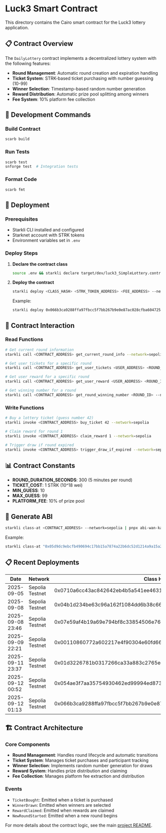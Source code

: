 # Luck3 Smart Contract

This directory contains the Cairo smart contract for the Luck3 lottery application.

## 📋 Contract Overview

The `DailyLottery` contract implements a decentralized lottery system with the following features:

- **Round Management**: Automatic round creation and expiration handling
- **Ticket System**: STRK-based ticket purchasing with number guessing (10-99)
- **Winner Selection**: Timestamp-based random number generation
- **Reward Distribution**: Automatic prize pool splitting among winners
- **Fee System**: 10% platform fee collection

## 🔧 Development Commands

### Build Contract

```bash
scarb build
```

### Run Tests

```bash
scarb test
snforge test  # Integration tests
```

### Format Code

```bash
scarb fmt
```

## 🚀 Deployment

### Prerequisites

- Starkli CLI installed and configured
- Starknet account with STRK tokens
- Environment variables set in `.env`

### Deploy Steps

1. **Declare the contract class**

   ```bash
   source .env && starkli declare target/dev/luck3_SimpleLottery.contract_class.json --network=sepolia
   ```

2. **Deploy the contract**

   ```bash
   starkli deploy <CLASS_HASH> <STRK_TOKEN_ADDRESS> <FEE_ADDRESS> --network=sepolia
   ```

   Example:

   ```bash
   starkli deploy 0x066b3ca9288ffa97fbcc5f7bb267b9e0e87ac028cfba60472547391e3de4a6cc 0x05B46E1237b1Ad38293e3E962cb922Cdf8CD29011D22EeAFb7A5f367363a6De0 0x04718f5a0Fc34cC1AF16A1cdee98fFB20C31f5cD61D6Ab07201858f4287c938D 0x05B46E1237b1Ad38293e3E962cb922Cdf8CD29011D22EeAFb7A5f367363a6De0 --network=sepolia
   ```

## 🔗 Contract Interaction

### Read Functions

```bash
# Get current round information
starkli call <CONTRACT_ADDRESS> get_current_round_info --network=sepolia

# Get user tickets for a specific round
starkli call <CONTRACT_ADDRESS> get_user_tickets <USER_ADDRESS> <ROUND_ID> --network=sepolia

# Get user reward for a specific round
starkli call <CONTRACT_ADDRESS> get_user_reward <USER_ADDRESS> <ROUND_ID> --network=sepolia

# Get winning number for a round
starkli call <CONTRACT_ADDRESS> get_round_winning_number <ROUND_ID> --network=sepolia
```

### Write Functions

```bash
# Buy a lottery ticket (guess number 42)
starkli invoke <CONTRACT_ADDRESS> buy_ticket 42 --network=sepolia

# Claim reward for round 1
starkli invoke <CONTRACT_ADDRESS> claim_reward 1 --network=sepolia

# Trigger draw if round expired
starkli invoke <CONTRACT_ADDRESS> trigger_draw_if_expired --network=sepolia
```

## 📊 Contract Constants

- **ROUND_DURATION_SECONDS**: 300 (5 minutes per round)
- **TICKET_COST**: 1 STRK (10^18 wei)
- **MIN_GUESS**: 10
- **MAX_GUESS**: 99
- **PLATFORM_FEE**: 10% of prize pool

## 🔧 Generate ABI

```bash
starkli class-at <CONTRACT_ADDRESS> --network=sepolia | pnpx abi-wan-kanabi --input /dev/stdin --output abi.ts
```

Example:

```bash
starkli class-at "0x05d9dc9ebcfb490694c17bb15a7874a22b6dc52d1214a9a15a2747d01a07b6d9" --network=sepolia | pnpx abi-wan-kanabi --input /dev/stdin --output abi.ts
```

## 📋 Recent Deployments

| Date             | Network         | Class Hash                                                         | Contract Address                                                   |
| ---------------- | --------------- | ------------------------------------------------------------------ | ------------------------------------------------------------------ |
| 2025-09-05       | Sepolia Testnet | 0x0710a6cc43ac842642eb4b5a541ee4631b53259460364366868b35dc07744810 | 0x061bfe2f84e7c8c5c1b35bd8aa6e1135b5a0554f1aedf051e222c1bf3548e321 |
| 2025-09-08       | Sepolia Testnet | 0x04b1d234be63c96a162f1084dd6b38c6684fa437bd6845cfacbca27da73c1e57 | 0x049a6282c3337ca1f3c425acfd57c4c7cc90b85c942945746b73871538587720 |
| 2025-09-08 23:46 | Sepolia Testnet | 0x07e59af4b19a69e794bf8c33854506e76b3ae5e5ff4b6f1a142d174b0c49673e | 0x01c3a075f5a914672e428e1be3f61ef32e3cc530e53b848547ce4c6971eacc11 |
| 2025-09-09 22:21 | Sepolia Testnet | 0x00110860772a602217e4f90304e60fd66c7a2e7729a921ab9b8f510beb720e94 | 0x04c97a706683dbf0f0d7738f78d6cc9422b73e16f1005ceb1e52f8d639ad4e82 |
| 2025-09-11 23:37 | Sepolia Testnet | 0x01d3226781b0317266ca33a883c2765eeed50bbbab00ee2bc2ccedf4a3cc5d9b | 0x00e6330efe390c914bfd65925c70e830b7c7ced6c5d3566ac11f4a7954c842b0 |
| 2025-09-12 00:52 | Sepolia Testnet | 0x054ae3f7aa35754930462ed99994ed8731c6a5077a3f8b371f116952c4743260 | 0x05d9dc9ebcfb490694c17bb15a7874a22b6dc52d1214a9a15a2747d01a07b6d9 |
| 2025-09-12 01:13 | Sepolia Testnet | 0x066b3ca9288ffa97fbcc5f7bb267b9e0e87ac028cfba60472547391e3de4a6cc | 0x05a774d217b4f673f5a9ea4273f05c7e5711da7022bcf63d7fe446517b877cd4 |

## 🏗️ Contract Architecture

### Core Components

- **Round Management**: Handles round lifecycle and automatic transitions
- **Ticket System**: Manages ticket purchases and participant tracking
- **Winner Selection**: Implements random number generation for draws
- **Reward System**: Handles prize distribution and claiming
- **Fee Collection**: Manages platform fee extraction and distribution

### Events

- `TicketBought`: Emitted when a ticket is purchased
- `WinnerDrawn`: Emitted when winners are selected
- `RewardClaimed`: Emitted when rewards are claimed
- `NewRoundStarted`: Emitted when a new round begins

For more details about the contract logic, see the main [project README](../README.md).
